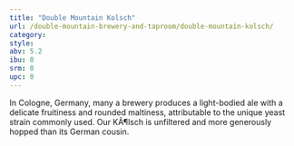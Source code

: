 ```yaml
---
title: "Double Mountain Kolsch"
url: /double-mountain-brewery-and-taproom/double-mountain-kolsch/
category: 
style: 
abv: 5.2
ibu: 0
srm: 0
upc: 0
---
```

In Cologne, Germany, many a brewery produces a light-bodied ale with a delicate fruitiness and rounded maltiness, attributable to the unique yeast strain commonly used. Our KÃ¶lsch is unfiltered and more generously hopped than its German cousin.
